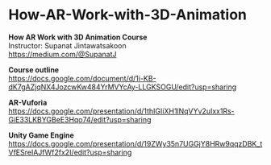 # How-AR-Work-with-3D-Animation
<B>How AR Work with 3D Animation Course</B> <BR>
Instructor: Supanat Jintawatsakoon<BR>
https://medium.com/@SupanatJ<BR>
  

<B>Course outline</B><BR>
https://docs.google.com/document/d/1i-KB-dK7gAZjqNX4JozcwKw484YrMVYcAy-LLGKSOGU/edit?usp=sharing
  

<B>AR-Vuforia</B><BR>
https://docs.google.com/presentation/d/1thIGIiXH1lNqVYv2uIxx1Rs-GiE33LKBYGBeE3Hqo74/edit?usp=sharing
  

<B>Unity Game Engine</B><BR>
https://docs.google.com/presentation/d/19ZWy35n7UGGjY8HRw9qqzDBK_tVfESreIAJfWf2fx2I/edit?usp=sharing


